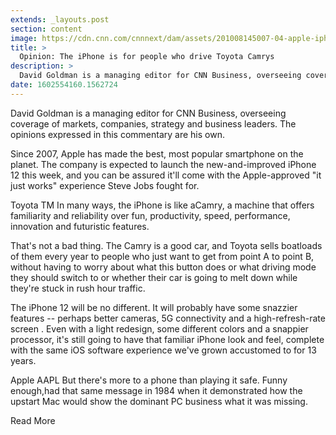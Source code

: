 ```yaml
--- 
extends: _layouts.post 
section: content 
image: https://cdn.cnn.com/cnnnext/dam/assets/201008145007-04-apple-iphone-11-file-super-tease.jpg 
title: > 
  Opinion: The iPhone is for people who drive Toyota Camrys 
description: > 
  David Goldman is a managing editor for CNN Business, overseeing coverage of markets, companies, strategy and business leaders.The company is expected to launch the new-and-improved iPhone 12 this week, and you can be assured it'll come with the Apple-approved "it just works" experience Steve Jobs fought for.Toyota TM In many ways, the iPhone is like aCamry, a machine that offers familiarity and reliability over fun, productivity, speed, performance, innovation and futuristic features.The iPhone 12 will be no different.Funny enough,had that same message in 1984 when it demonstrated how the upstart Mac would show the dominant PC business what it was missing. 
date: 1602554160.1562724 
--- 
```

David Goldman is a managing editor for CNN Business, overseeing coverage of markets, companies, strategy and business leaders. The opinions expressed in this commentary are his own.

Since 2007, Apple has made the best, most popular smartphone on the planet. The company is expected to launch the new-and-improved iPhone 12 this week, and you can be assured it'll come with the Apple-approved "it just works" experience Steve Jobs fought for.

Toyota TM In many ways, the iPhone is like aCamry, a machine that offers familiarity and reliability over fun, productivity, speed, performance, innovation and futuristic features.

That's not a bad thing. The Camry is a good car, and Toyota sells boatloads of them every year to people who just want to get from point A to point B, without having to worry about what this button does or what driving mode they should switch to or whether their car is going to melt down while they're stuck in rush hour traffic.

The iPhone 12 will be no different. It will probably have some snazzier features -- perhaps better cameras, 5G connectivity and a high-refresh-rate screen . Even with a light redesign, some different colors and a snappier processor, it's still going to have that familiar iPhone look and feel, complete with the same iOS software experience we've grown accustomed to for 13 years.

Apple AAPL But there's more to a phone than playing it safe. Funny enough,had that same message in 1984 when it demonstrated how the upstart Mac would show the dominant PC business what it was missing.

Read More